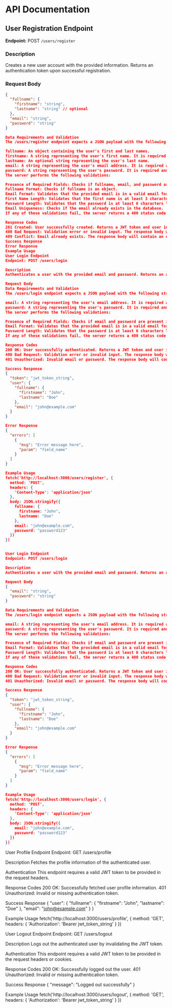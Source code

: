# API Documentation

## User Registration Endpoint

**Endpoint:** POST `/users/register`

### Description

Creates a new user account with the provided information. Returns an authentication token upon successful registration.

### Request Body

```json
{
  "fullname": {
    "firstname": "string",
    "lastname": "string" // optional
  },
  "email": "string",
  "password": "string"
}

Data Requirements and Validation
The /users/register endpoint expects a JSON payload with the following structure:

fullname: An object containing the user's first and last names.
firstname: A string representing the user's first name. It is required and must be at least 3 characters long.
lastname: An optional string representing the user's last name.
email: A string representing the user's email address. It is required and must be a valid email format.
password: A string representing the user's password. It is required and must be at least 6 characters long.
The server performs the following validations:

Presence of Required Fields: Checks if fullname, email, and password are present in the request body. Also checks if firstname is present inside fullname.
Fullname Format: Checks if fullname is an object.
Email Format: Validates that the provided email is in a valid email format.
First Name Length: Validates that the first name is at least 3 characters long.
Password Length: Validates that the password is at least 6 characters long.
Email Uniqueness: Checks if the email already exists in the database.
If any of these validations fail, the server returns a 400 status code with an error message.

Response Codes
201 Created: User successfully created. Returns a JWT token and user information.
400 Bad Request: Validation error or invalid input. The response body will contain an array of error messages, indicating which fields failed validation.
409 Conflict: Email already exists. The response body will contain an error message indicating that the email is already in use.
Success Response
Error Response
Example Usage
User Login Endpoint
Endpoint: POST /users/login

Description
Authenticates a user with the provided email and password. Returns an authentication token upon successful login.

Request Body
Data Requirements and Validation
The /users/login endpoint expects a JSON payload with the following structure:

email: A string representing the user's email address. It is required and must be a valid email format.
password: A string representing the user's password. It is required and must be at least 6 characters long.
The server performs the following validations:

Presence of Required Fields: Checks if email and password are present in the request body.
Email Format: Validates that the provided email is in a valid email format.
Password Length: Validates that the password is at least 6 characters long.
If any of these validations fail, the server returns a 400 status code with an error message.

Response Codes
200 OK: User successfully authenticated. Returns a JWT token and user information.
400 Bad Request: Validation error or invalid input. The response body will contain an array of error messages, indicating which fields failed validation.
401 Unauthorized: Invalid email or password. The response body will contain an error message indicating that the email or password is incorrect.

Success Response
{
  "token": "jwt_token_string",
  "user": {
    "fullname": {
      "firstname": "John",
      "lastname": "Doe"
    },
    "email": "john@example.com"
  }
}

Error Response
{
  "errors": [
    {
      "msg": "Error message here",
      "param": "field_name"
    }
  ]
}

Example Usage
fetch('http://localhost:3000/users/register', {
  method: 'POST',
  headers: {
    'Content-Type': 'application/json'
  },
  body: JSON.stringify({
    fullname: {
      firstname: "John",
      lastname: "Doe"
    },
    email: "john@example.com",
    password: "password123"
  })
})


User Login Endpoint
Endpoint: POST /users/login

Description
Authenticates a user with the provided email and password. Returns an authentication token upon successful login.

Request Body
{
  "email": "string",
  "password": "string"
}

Data Requirements and Validation
The /users/login endpoint expects a JSON payload with the following structure:

email: A string representing the user's email address. It is required and must be a valid email format.
password: A string representing the user's password. It is required and must be at least 6 characters long.
The server performs the following validations:

Presence of Required Fields: Checks if email and password are present in the request body.
Email Format: Validates that the provided email is in a valid email format.
Password Length: Validates that the password is at least 6 characters long.
If any of these validations fail, the server returns a 400 status code with an error message.

Response Codes
200 OK: User successfully authenticated. Returns a JWT token and user information.
400 Bad Request: Validation error or invalid input. The response body will contain an array of error messages, indicating which fields failed validation.
401 Unauthorized: Invalid email or password. The response body will contain an error message indicating that the email or password is incorrect.

Success Response
{
  "token": "jwt_token_string",
  "user": {
    "fullname": {
      "firstname": "John",
      "lastname": "Doe"
    },
    "email": "john@example.com"
  }
}

Error Response
{
  "errors": [
    {
      "msg": "Error message here",
      "param": "field_name"
    }
  ]
}

Example Usage
fetch('http://localhost:3000/users/login', {
  method: 'POST',
  headers: {
    'Content-Type': 'application/json'
  },
  body: JSON.stringify({
    email: "john@example.com",
    password: "password123"
  })
})
```

User Profile Endpoint
Endpoint: GET /users/profile

Description
Fetches the profile information of the authenticated user.

Authentication
This endpoint requires a valid JWT token to be provided in the request headers.

Response Codes
200 OK: Successfully fetched user profile information.
401 Unauthorized: Invalid or missing authentication token.

Success Response
{
"user": {
"fullname": {
"firstname": "John",
"lastname": "Doe"
},
"email": "john@example.com"
}
}

Example Usage
fetch('http://localhost:3000/users/profile', {
method: 'GET',
headers: {
'Authorization': 'Bearer jwt_token_string'
}
})

User Logout Endpoint
Endpoint: GET /users/logout

Description
Logs out the authenticated user by invalidating the JWT token.

Authentication
This endpoint requires a valid JWT token to be provided in the request headers or cookies.

Response Codes
200 OK: Successfully logged out the user.
401 Unauthorized: Invalid or missing authentication token.

Success Response
{
"message": "Logged out successfully"
}

Example Usage
fetch('http://localhost:3000/users/logout', {
method: 'GET',
headers: {
'Authorization': 'Bearer jwt_token_string'
}
})
